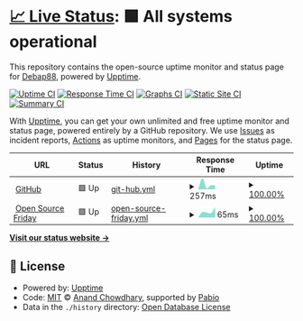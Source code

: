 # [📈 Live Status](https://Debap88.github.io/open-source-friday): <!--live status--> **🟩 All systems operational**

This repository contains the open-source uptime monitor and status page for [Debap88](https://Debap88.github.io/open-source-friday), powered by [Upptime](https://github.com/upptime/upptime).

[![Uptime CI](https://github.com/Debap88/open-source-friday/workflows/Uptime%20CI/badge.svg)](https://github.com/Debap88/open-source-friday/actions?query=workflow%3A%22Uptime+CI%22)
[![Response Time CI](https://github.com/Debap88/open-source-friday/workflows/Response%20Time%20CI/badge.svg)](https://github.com/Debap88/open-source-friday/actions?query=workflow%3A%22Response+Time+CI%22)
[![Graphs CI](https://github.com/Debap88/open-source-friday/workflows/Graphs%20CI/badge.svg)](https://github.com/Debap88/open-source-friday/actions?query=workflow%3A%22Graphs+CI%22)
[![Static Site CI](https://github.com/Debap88/open-source-friday/workflows/Static%20Site%20CI/badge.svg)](https://github.com/Debap88/open-source-friday/actions?query=workflow%3A%22Static+Site+CI%22)
[![Summary CI](https://github.com/Debap88/open-source-friday/workflows/Summary%20CI/badge.svg)](https://github.com/Debap88/open-source-friday/actions?query=workflow%3A%22Summary+CI%22)

With [Upptime](https://upptime.js.org), you can get your own unlimited and free uptime monitor and status page, powered entirely by a GitHub repository. We use [Issues](https://github.com/Debap88/open-source-friday/issues) as incident reports, [Actions](https://github.com/Debap88/open-source-friday/actions) as uptime monitors, and [Pages](https://Debap88.github.io/open-source-friday) for the status page.

<!--start: status pages-->
<!-- This summary is generated by Upptime (https://github.com/upptime/upptime) -->
<!-- Do not edit this manually, your changes will be overwritten -->
<!-- prettier-ignore -->
| URL | Status | History | Response Time | Uptime |
| --- | ------ | ------- | ------------- | ------ |
| <img alt="" src="https://icons.duckduckgo.com/ip3/www.github.com.ico" height="13"> [GitHub](https://www.github.com) | 🟩 Up | [git-hub.yml](https://github.com/Debap88/open-source-friday/commits/HEAD/history/git-hub.yml) | <details><summary><img alt="Response time graph" src="./graphs/git-hub/response-time-week.png" height="20"> 257ms</summary><br><a href="https://Debap88.github.io/open-source-friday/history/git-hub"><img alt="Response time 252" src="https://img.shields.io/endpoint?url=https%3A%2F%2Fraw.githubusercontent.com%2FDebap88%2Fopen-source-friday%2FHEAD%2Fapi%2Fgit-hub%2Fresponse-time.json"></a><br><a href="https://Debap88.github.io/open-source-friday/history/git-hub"><img alt="24-hour response time 203" src="https://img.shields.io/endpoint?url=https%3A%2F%2Fraw.githubusercontent.com%2FDebap88%2Fopen-source-friday%2FHEAD%2Fapi%2Fgit-hub%2Fresponse-time-day.json"></a><br><a href="https://Debap88.github.io/open-source-friday/history/git-hub"><img alt="7-day response time 257" src="https://img.shields.io/endpoint?url=https%3A%2F%2Fraw.githubusercontent.com%2FDebap88%2Fopen-source-friday%2FHEAD%2Fapi%2Fgit-hub%2Fresponse-time-week.json"></a><br><a href="https://Debap88.github.io/open-source-friday/history/git-hub"><img alt="30-day response time 254" src="https://img.shields.io/endpoint?url=https%3A%2F%2Fraw.githubusercontent.com%2FDebap88%2Fopen-source-friday%2FHEAD%2Fapi%2Fgit-hub%2Fresponse-time-month.json"></a><br><a href="https://Debap88.github.io/open-source-friday/history/git-hub"><img alt="1-year response time 252" src="https://img.shields.io/endpoint?url=https%3A%2F%2Fraw.githubusercontent.com%2FDebap88%2Fopen-source-friday%2FHEAD%2Fapi%2Fgit-hub%2Fresponse-time-year.json"></a></details> | <details><summary><a href="https://Debap88.github.io/open-source-friday/history/git-hub">100.00%</a></summary><a href="https://Debap88.github.io/open-source-friday/history/git-hub"><img alt="All-time uptime 100.00%" src="https://img.shields.io/endpoint?url=https%3A%2F%2Fraw.githubusercontent.com%2FDebap88%2Fopen-source-friday%2FHEAD%2Fapi%2Fgit-hub%2Fuptime.json"></a><br><a href="https://Debap88.github.io/open-source-friday/history/git-hub"><img alt="24-hour uptime 100.00%" src="https://img.shields.io/endpoint?url=https%3A%2F%2Fraw.githubusercontent.com%2FDebap88%2Fopen-source-friday%2FHEAD%2Fapi%2Fgit-hub%2Fuptime-day.json"></a><br><a href="https://Debap88.github.io/open-source-friday/history/git-hub"><img alt="7-day uptime 100.00%" src="https://img.shields.io/endpoint?url=https%3A%2F%2Fraw.githubusercontent.com%2FDebap88%2Fopen-source-friday%2FHEAD%2Fapi%2Fgit-hub%2Fuptime-week.json"></a><br><a href="https://Debap88.github.io/open-source-friday/history/git-hub"><img alt="30-day uptime 100.00%" src="https://img.shields.io/endpoint?url=https%3A%2F%2Fraw.githubusercontent.com%2FDebap88%2Fopen-source-friday%2FHEAD%2Fapi%2Fgit-hub%2Fuptime-month.json"></a><br><a href="https://Debap88.github.io/open-source-friday/history/git-hub"><img alt="1-year uptime 100.00%" src="https://img.shields.io/endpoint?url=https%3A%2F%2Fraw.githubusercontent.com%2FDebap88%2Fopen-source-friday%2FHEAD%2Fapi%2Fgit-hub%2Fuptime-year.json"></a></details>
| <img alt="" src="https://icons.duckduckgo.com/ip3/opensourcefriday.com.ico" height="13"> [Open Source Friday](https://opensourcefriday.com) | 🟩 Up | [open-source-friday.yml](https://github.com/Debap88/open-source-friday/commits/HEAD/history/open-source-friday.yml) | <details><summary><img alt="Response time graph" src="./graphs/open-source-friday/response-time-week.png" height="20"> 65ms</summary><br><a href="https://Debap88.github.io/open-source-friday/history/open-source-friday"><img alt="Response time 96" src="https://img.shields.io/endpoint?url=https%3A%2F%2Fraw.githubusercontent.com%2FDebap88%2Fopen-source-friday%2FHEAD%2Fapi%2Fopen-source-friday%2Fresponse-time.json"></a><br><a href="https://Debap88.github.io/open-source-friday/history/open-source-friday"><img alt="24-hour response time 108" src="https://img.shields.io/endpoint?url=https%3A%2F%2Fraw.githubusercontent.com%2FDebap88%2Fopen-source-friday%2FHEAD%2Fapi%2Fopen-source-friday%2Fresponse-time-day.json"></a><br><a href="https://Debap88.github.io/open-source-friday/history/open-source-friday"><img alt="7-day response time 65" src="https://img.shields.io/endpoint?url=https%3A%2F%2Fraw.githubusercontent.com%2FDebap88%2Fopen-source-friday%2FHEAD%2Fapi%2Fopen-source-friday%2Fresponse-time-week.json"></a><br><a href="https://Debap88.github.io/open-source-friday/history/open-source-friday"><img alt="30-day response time 79" src="https://img.shields.io/endpoint?url=https%3A%2F%2Fraw.githubusercontent.com%2FDebap88%2Fopen-source-friday%2FHEAD%2Fapi%2Fopen-source-friday%2Fresponse-time-month.json"></a><br><a href="https://Debap88.github.io/open-source-friday/history/open-source-friday"><img alt="1-year response time 96" src="https://img.shields.io/endpoint?url=https%3A%2F%2Fraw.githubusercontent.com%2FDebap88%2Fopen-source-friday%2FHEAD%2Fapi%2Fopen-source-friday%2Fresponse-time-year.json"></a></details> | <details><summary><a href="https://Debap88.github.io/open-source-friday/history/open-source-friday">100.00%</a></summary><a href="https://Debap88.github.io/open-source-friday/history/open-source-friday"><img alt="All-time uptime 100.00%" src="https://img.shields.io/endpoint?url=https%3A%2F%2Fraw.githubusercontent.com%2FDebap88%2Fopen-source-friday%2FHEAD%2Fapi%2Fopen-source-friday%2Fuptime.json"></a><br><a href="https://Debap88.github.io/open-source-friday/history/open-source-friday"><img alt="24-hour uptime 100.00%" src="https://img.shields.io/endpoint?url=https%3A%2F%2Fraw.githubusercontent.com%2FDebap88%2Fopen-source-friday%2FHEAD%2Fapi%2Fopen-source-friday%2Fuptime-day.json"></a><br><a href="https://Debap88.github.io/open-source-friday/history/open-source-friday"><img alt="7-day uptime 100.00%" src="https://img.shields.io/endpoint?url=https%3A%2F%2Fraw.githubusercontent.com%2FDebap88%2Fopen-source-friday%2FHEAD%2Fapi%2Fopen-source-friday%2Fuptime-week.json"></a><br><a href="https://Debap88.github.io/open-source-friday/history/open-source-friday"><img alt="30-day uptime 100.00%" src="https://img.shields.io/endpoint?url=https%3A%2F%2Fraw.githubusercontent.com%2FDebap88%2Fopen-source-friday%2FHEAD%2Fapi%2Fopen-source-friday%2Fuptime-month.json"></a><br><a href="https://Debap88.github.io/open-source-friday/history/open-source-friday"><img alt="1-year uptime 100.00%" src="https://img.shields.io/endpoint?url=https%3A%2F%2Fraw.githubusercontent.com%2FDebap88%2Fopen-source-friday%2FHEAD%2Fapi%2Fopen-source-friday%2Fuptime-year.json"></a></details>

<!--end: status pages-->

[**Visit our status website →**](https://Debap88.github.io/open-source-friday)

## 📄 License

- Powered by: [Upptime](https://github.com/upptime/upptime)
- Code: [MIT](./LICENSE) © [Anand Chowdhary](https://anandchowdhary.com), supported by [Pabio](https://pabio.com)
- Data in the `./history` directory: [Open Database License](https://opendatacommons.org/licenses/odbl/1-0/)
